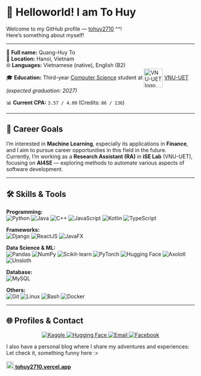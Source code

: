 # 👋 Helloworld! I am To Huy

Welcome to my GitHub profile — [tohuy2710](https://github.com/tohuy2710) ^^!  
Here’s something about myself!

---

📝 **Full name:** Quang-Huy To  
📍 **Location:** Hanoi, Vietnam  
🌐 **Languages:** Vietnamese (native), English (B2)  
🎓 **Education:** Third-year [Computer Science](https://uet.vnu.edu.vn/chuong-trinh-dao-tao-nganh-khoa-hoc-may-tinh-4-2/) student at  <img src="https://media.loveitopcdn.com/3807/logo-dh-quoc-gia-ha-noi-vector-dongphucsongphu2.png" alt="VNU-UET logo" width="50" style="vertical-align:middle;"/> [VNU-UET](https://vi.wikipedia.org/wiki/Tr%C6%B0%E1%BB%9Dng_%C4%90%E1%BA%A1i_h%E1%BB%8Dc_C%C3%B4ng_ngh%E1%BB%87,_%C4%90%E1%BA%A1i_h%E1%BB%8Dc_Qu%E1%BB%91c_gia_H%C3%A0_N%E1%BB%99)   *(expected graduation: 2027)*

📊 **Current CPA:** `3.57 / 4.00` (Credits: `86 / 136`)

---

## 🎯 Career Goals

I’m interested in **Machine Learning**, especially its applications in **Finance**, and I aim to pursue career opportunities in this field in the future.  
Currently, I’m working as a **Research Assistant (RA)** in **iSE Lab** (VNU-UET), focusing on **AI4SE** — exploring methods to automate various aspects of software development.

---

## 🛠 Skills & Tools

**Programming:**  
![Python](https://img.shields.io/badge/-Python-3776AB?logo=python&logoColor=white)
![Java](https://img.shields.io/badge/-Java-ED8B00?logo=java&logoColor=white)
![C++](https://img.shields.io/badge/-C++-00599C?logo=cplusplus&logoColor=white)
![JavaScript](https://img.shields.io/badge/-JavaScript-F7E018?logo=javascript&logoColor=black)
![Kotlin](https://img.shields.io/badge/-Kotlin-0095D5?logo=kotlin&logoColor=white)
![TypeScript](https://img.shields.io/badge/-TypeScript-3178C6?logo=typescript&logoColor=white)

**Frameworks:**  
![Django](https://img.shields.io/badge/-Django-092E20?logo=django&logoColor=white)
![ReactJS](https://img.shields.io/badge/-React-61DAFB?logo=react&logoColor=black)
![JavaFX](https://img.shields.io/badge/-JavaFX-FF6F00?logo=java&logoColor=white)

**Data Science & ML:**  
![Pandas](https://img.shields.io/badge/-Pandas-150458?logo=pandas&logoColor=white)
![NumPy](https://img.shields.io/badge/-NumPy-013243?logo=numpy&logoColor=white)
![Scikit-learn](https://img.shields.io/badge/-Scikit--learn-F7931E?logo=scikit-learn&logoColor=white)
![PyTorch](https://img.shields.io/badge/-PyTorch-EE4C2C?logo=pytorch&logoColor=white)
![Hugging Face](https://img.shields.io/badge/-HuggingFace-FFD21E?logo=huggingface&logoColor=black)
![Axolotl](https://img.shields.io/badge/-Axolotl-000000?logo=python&logoColor=white)
![Unsloth](https://img.shields.io/badge/-Unsloth-000000?logo=python&logoColor=white)

**Database:**  
![MySQL](https://img.shields.io/badge/-MySQL-4479A1?logo=mysql&logoColor=white)

**Others:**  
![Git](https://img.shields.io/badge/-Git-F05032?logo=git&logoColor=white)
![Linux](https://img.shields.io/badge/-Linux-FCC624?logo=linux&logoColor=black)
![Bash](https://img.shields.io/badge/-Bash-4EAA25?logo=gnubash&logoColor=white)
![Docker](https://img.shields.io/badge/-Docker-2496ED?logo=docker&logoColor=white)

---

## 🌐 Profiles & Contact

<p align="center">
  <a href="https://www.kaggle.com/tohuy2710">
    <img src="https://img.shields.io/badge/Kaggle-20BEFF?style=for-the-badge&logo=kaggle&logoColor=white" alt="Kaggle"/>
  </a>
  <a href="https://huggingface.co/tohuy2710">
    <img src="https://img.shields.io/badge/HuggingFace-FFD21E?style=for-the-badge&logo=huggingface&logoColor=black" alt="Hugging Face"/>
  </a>
  <a href="mailto:tohuy2710@gmail.com">
    <img src="https://img.shields.io/badge/Email-0078D4?style=for-the-badge&logo=gmail&logoColor=white" alt="Email"/>
  </a>
  <a href="https://www.facebook.com/tohuy.2710/">
    <img src="https://img.shields.io/badge/Facebook-1877F2?style=for-the-badge&logo=facebook&logoColor=white" alt="Facebook"/>
  </a>


I also have a personal blog where I share my adventures and experiences: Let check it, something funny here :>

[<img src="https://i.pinimg.com/736x/0c/56/79/0c56799b8f9872257034c8d3a5ae68fd.jpg" width="20"/> **tohuy2710.vercel.app**](https://tohuy2710.vercel.app/)

</p>
